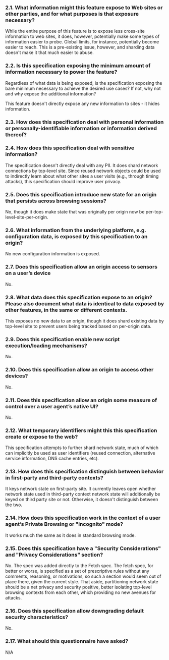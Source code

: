 ### 2.1. What information might this feature expose to Web sites or other parties, and for what purposes is that exposure necessary?

While the entire purpose of this feature is to expose less cross-site information to web sites, it does, however, potentially make some types of information easier to probe. Global limits, for instance, potentially become easier to reach.  This is a pre-existing issue, however, and sharding data doesn't make it that much easier to abuse.

### 2.2. Is this specification exposing the minimum amount of information necessary to power the feature?
Regardless of what data is being exposed, is the specification exposing the bare minimum necessary to achieve the desired use cases? If not, why not and why expose the additional information?

This feature doesn't directly expose any new information to sites - it hides information.

### 2.3. How does this specification deal with personal information or personally-identifiable information or information derived thereof?
### 2.4. How does this specification deal with sensitive information?

The specification doesn't directly deal with any PII. It does shard network connections by top-level site.  Since reused network objects could be used to indirectly learn about what other sites a user visits (e.g., through timing attacks), this specification should improve user privacy.

### 2.5. Does this specification introduce new state for an origin that persists across browsing sessions?
No, though it does make state that was originally per origin now be per-top-level-site-per-origin.

### 2.6. What information from the underlying platform, e.g. configuration data, is exposed by this specification to an origin?
No new configuration information is exposed.

### 2.7. Does this specification allow an origin access to sensors on a user’s device
No.

### 2.8. What data does this specification expose to an origin? Please also document what data is identical to data exposed by other features, in the same or different contexts.
This exposes no new data to an origin, though it does shard existing data by top-level site to prevent users being tracked based on per-origin data.

### 2.9. Does this specification enable new script execution/loading mechanisms?
No.

### 2.10. Does this specification allow an origin to access other devices?
No.

### 2.11. Does this specification allow an origin some measure of control over a user agent’s native UI?
No.

### 2.12. What temporary identifiers might this this specification create or expose to the web?
This specification attempts to further shard network state, much of which can implicitly be used as user identifiers (reused connection, alternative service information, DNS cache entries, etc).

### 2.13. How does this specification distinguish between behavior in first-party and third-party contexts?
It keys network state on first-party site. It currently leaves open whether network state used in third-party context network state will additionally be keyed on third party site or not. Otherwise, it doesn't distinguish between the two.

### 2.14. How does this specification work in the context of a user agent’s Private Browsing or "incognito" mode?
It works much the same as it does in standard browsing mode.

### 2.15. Does this specification have a "Security Considerations" and "Privacy Considerations" section?
No. The spec was added directly to the Fetch spec. The fetch spec, for better or worse, is specified as a set of prescriptive rules without any comments, reasoning, or motivations, so such a section would seem out of place there, given the current style. That aside, partitioning network state should be a net privacy and security positive, better isolating top-level browsing contexts from each other, which providing no new avenues for attacks.

### 2.16. Does this specification allow downgrading default security characteristics?
No.

### 2.17. What should this questionnaire have asked?
N/A
